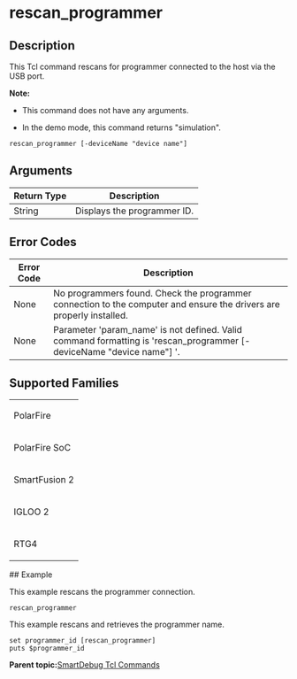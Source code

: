 # rescan\_programmer

## Description

This Tcl command rescans for programmer connected to the host via the USB port.

**Note:**

-   This command does not have any arguments.

-   In the demo mode, this command returns "simulation".


```
rescan_programmer [-deviceName "device name"]
```

## Arguments

|Return Type|Description|
|-----------|-----------|
|String|Displays the programmer ID.|

## Error Codes

|Error Code|Description|
|----------|-----------|
|None|No programmers found. Check the programmer connection to the computer and ensure the drivers are properly installed.|
|None|Parameter 'param\_name' is not defined. Valid command formatting is 'rescan\_programmer \[-deviceName "device name"\] '.|

## Supported Families

<table id="GUID-5D23AC89-39DB-4F94-8C80-150E405468C9"><tbody><tr><td>

PolarFire

</td></tr><tr><td>

PolarFire SoC

</td></tr><tr><td>

SmartFusion 2

</td></tr><tr><td>

IGLOO 2

</td></tr><tr><td>

RTG4

</td></tr></tbody>
</table>## Example

This example rescans the programmer connection.

```
rescan_programmer
```

This example rescans and retrieves the programmer name.

```
set programmer_id [rescan_programmer]
puts $programmer_id
```

**Parent topic:**[SmartDebug Tcl Commands](GUID-5F0515FB-DC45-4C39-86E5-8B7DC659F010.md)

